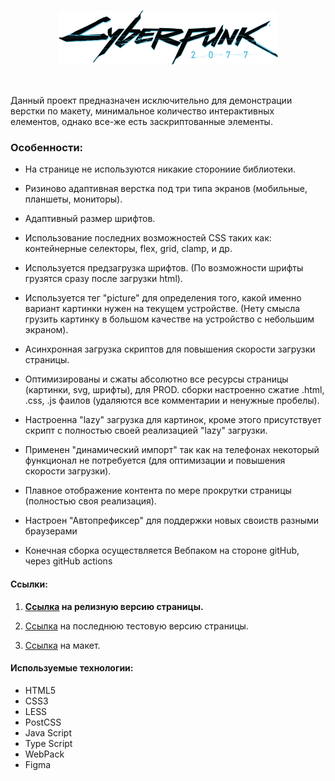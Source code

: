 <p align="center">
  <a href="https://github.com/bigmack2304/Cyberpunk"><img src="./source/img/logos/Cyberpunk_logo-min.svg" alt=""></a>
</p>
<p align="center">
  <a href="https://github.com/bigmack2304/Cyberpunk"><img src="https://github.com/bigmack2304/qr-txt-decompiller/actions/workflows/github-actions-main.yml/badge.svg" alt=""></a>
</p>

Данный проект предназначен исключительно для демонстрации верстки по макету, минимальное количество интерактивных елементов, однако все-же есть заскриптованные элементы.

### Особенности:

-   На странице не используются никакие сторониие библиотеки.
-   Ризиново адаптивная верстка под три типа экранов (мобильные, планшеты, мониторы).
-   Адаптивный размер шрифтов.
-   Использование последних возможностей CSS таких как: контейнерные селекторы, flex, grid, clamp, и др.
-   Используется предзагрузка шрифтов. (По возможности шрифты грузятся сразу после загрузки html).
-   Используется тег "picture" для определения того, какой именно вариант картинки нужен на текущем устройстве. (Нету смысла грузить картинку в большом качестве на устройство с небольшим экраном).
-   Асинхронная загрузка скриптов для повышения скорости загрузки страницы.
-   Оптимизированы и сжаты абсолютно все ресурсы страницы (картинки, svg, шрифты), для PROD. сборки настроенно сжатие .html, .css, .js фаилов (удаляются все комментарии и ненужные пробелы).

-   Настроенна "lazy" загрузка для картинок, кроме этого присутствует скрипт с полностью своей реализацией "lazy" загрузки.
-   Применен "динамический импорт" так как на телефонах некоторый функционал не потребуется (для оптимизации и повышения скорости загрузки).
-   Плавное отображение контента по мере прокрутки страницы (полностью своя реализация).
-   Настроен "Автопрефиксер" для поддержки новых своиств разными браузерами
-   Конечная сборка осуществляется Вебпаком на стороне gitHub, через gitHub actions

#### Ссылки:

1. **[Ссылка](https://bigmack2304.github.io/Cyberpunk/build_final/final/index.html) на релизную версию страницы.**

2. [Ссылка](https://bigmack2304.github.io/Cyberpunk/build_dev/dev/index.html) на последнюю тестовую версию страницы.

3. [Ссылка](https://www.figma.com/file/cyOuCcxqhxwqCrillGbcFm/Cyberpunk?node-id=14%3A64&mode=dev) на макет.

#### Используемые технологии:

-   HTML5
-   CSS3
-   LESS
-   PostCSS
-   Java Script
-   Type Script
-   WebPack
-   Figma

